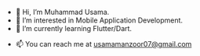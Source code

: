 - 👋 Hi, I’m Muhammad Usama.
- 👀 I’m interested in Mobile Application Development.
- 🌱 I’m currently learning Flutter/Dart.
<!--- 💞️ I’m looking to collaborate on ... --->
- 📫 You can reach me at usamamanzoor07@gmail.com

<!---
usamamanzoor07/usamamanzoor07 is a ✨ special ✨ repository because its `README.md` (this file) appears on your GitHub profile.
You can click the Preview link to take a look at your changes.
--->

